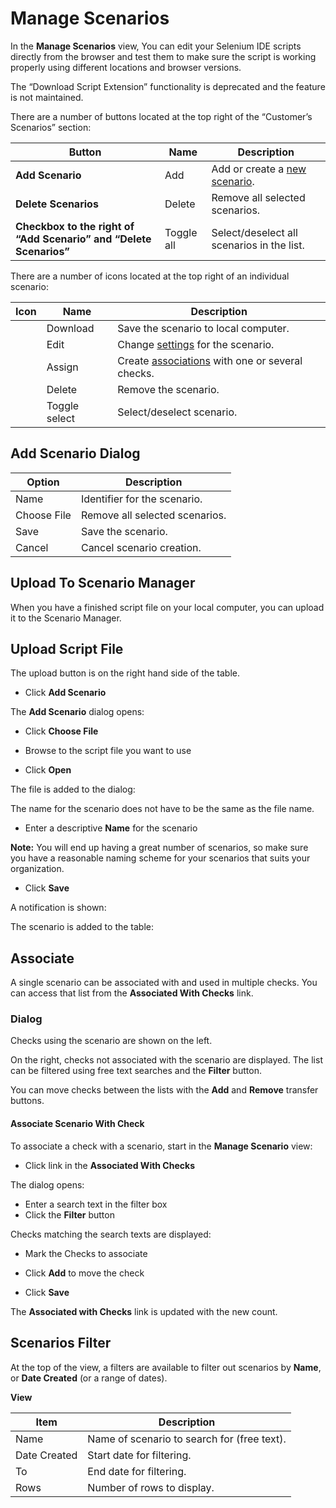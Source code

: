 # Manage Scenarios

In the **Manage Scenarios** view, You can edit your Selenium IDE scripts directly from the browser and test them to make sure the script is working properly using different locations and browser versions.



The “Download Script Extension” functionality is deprecated and the feature is not maintained.

There are a number of buttons located at the top right of the “Customer’s Scenarios” section:

| Button                                                             | Name       | Description                                                                                         |
| ------------------------------------------------------------------ | ---------- | --------------------------------------------------------------------------------------------------- |
|  **Add Scenario**                                                  | Add        | Add or create a [new scenario](http://academy.apicasystems.com/asmdocs/manage/scenarios/add/start). |
| **Delete Scenarios**                                               | Delete     | Remove all selected scenarios.                                                                      |
| **Checkbox to the right of “Add Scenario” and “Delete Scenarios”** | Toggle all | Select/deselect all scenarios in the list.                                                          |

There are a number of icons located at the top right of an individual scenario:

| Icon | Name          | Description                                                                                                                                   |
| ---- | ------------- | --------------------------------------------------------------------------------------------------------------------------------------------- |
|      | Download      | Save the scenario to local computer.                                                                                                          |
|      | Edit          | Change [settings](https://apica-kb.atlassian.net/wiki/spaces/ASMDOCS/pages/2149023977/Understanding+the+Edit+Scenario+Page) for the scenario. |
|      | Assign        | Create [associations](http://academy.apicasystems.com/asmdocs/manage/scenarios/associate/start) with one or several checks.                   |
|      | Delete        | Remove the scenario.                                                                                                                          |
|      | Toggle select | Select/deselect scenario.                                                                                                                     |

## Add Scenario Dialog <a href="#managescenarios-addscenariodialog" id="managescenarios-addscenariodialog"></a>



| Option      | Description                    |
| ----------- | ------------------------------ |
| Name        | Identifier for the scenario.   |
| Choose File | Remove all selected scenarios. |
| Save        | Save the scenario.             |
| Cancel      | Cancel scenario creation.      |

## Upload To Scenario Manager <a href="#managescenarios-uploadtoscenariomanager" id="managescenarios-uploadtoscenariomanager"></a>

When you have a finished script file on your local computer, you can upload it to the Scenario Manager.

## Upload Script File <a href="#managescenarios-uploadscriptfile" id="managescenarios-uploadscriptfile"></a>

The upload button is on the right hand side of the table.



* Click **Add Scenario**

The **Add Scenario** dialog opens:



* Click **Choose File**



* Browse to the script file you want to use
* Click **Open**

The file is added to the dialog:



The name for the scenario does not have to be the same as the file name.

* Enter a descriptive **Name** for the scenario

**Note:** You will end up having a great number of scenarios, so make sure you have a reasonable naming scheme for your scenarios that suits your organization.



* Click **Save**

A notification is shown:



The scenario is added to the table:



## Associate <a href="#managescenarios-associate" id="managescenarios-associate"></a>

A single scenario can be associated with and used in multiple checks. You can access that list from the **Associated With Checks** link.

### Dialog <a href="#managescenarios-dialog" id="managescenarios-dialog"></a>



Checks using the scenario are shown on the left.

On the right, checks not associated with the scenario are displayed. The list can be filtered using free text searches and the **Filter** button.

You can move checks between the lists with the **Add** and **Remove** transfer buttons.

#### Associate Scenario With Check <a href="#managescenarios-associatescenariowithcheck" id="managescenarios-associatescenariowithcheck"></a>

To associate a check with a scenario, start in the **Manage Scenario** view:



* Click link in the **Associated With Checks**

The dialog opens:



* Enter a search text in the filter box
* Click the **Filter** button

Checks matching the search texts are displayed:



* Mark the Checks to associate



* Click **Add** to move the check



* Click **Save**

The **Associated with Checks** link is updated with the new count.



## Scenarios Filter <a href="#managescenarios-scenariosfilter" id="managescenarios-scenariosfilter"></a>

At the top of the view, a filters are available to filter out scenarios by **Name**, or **Date Created** (or a range of dates).

**View**



| Item         | Description                                  |
| ------------ | -------------------------------------------- |
| Name         |  Name of scenario to search for (free text). |
| Date Created |  Start date for filtering.                   |
| To           |  End date for filtering.                     |
| Rows         |  Number of rows to display.                  |
